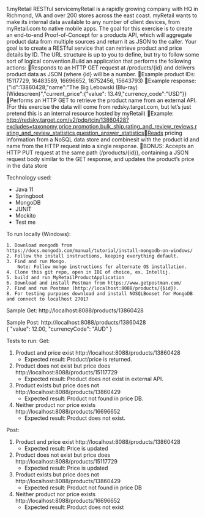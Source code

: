    1.myRetail RESTful servicemyRetail is a rapidly growing company with HQ in Richmond, VA and over 200 stores across the east coast. myRetail wants to make its internal data available to any number of client devices, from myRetail.com to native mobile apps. The goal for this exercise is to create an end-to-end Proof-of-Concept for a products API, which will aggregate product data from multiple sources and return it as JSON to the caller. Your goal is to create a RESTful service that can retrieve product and price details by ID. The URL structure is up to you to define, but try to follow some sort of logical convention.Build an application that performs the following actions: Responds to an HTTP GET request at /products/{id} and delivers product data as JSON (where {id} will be a number. Example product IDs: 15117729, 16483589, 16696652, 16752456, 15643793) Example response: {"id":13860428,"name":"The Big Lebowski (Blu-ray) (Widescreen)","current_price":{"value": 13.49,"currency_code":"USD"}}Performs an HTTP GET to retrieve the product name from an external API. (For this exercise the data will come from redsky.target.com, but let’s just pretend this is an internal resource hosted by myRetail) Example: http://redsky.target.com/v2/pdp/tcin/13860428?excludes=taxonomy,price,promotion,bulk_ship,rating_and_review_reviews,rating_and_review_statistics,question_answer_statisticsReads pricing information from a NoSQL data store and combinesit with the product id and name from the HTTP request into a single response. BONUS: Accepts an HTTP PUT request at the same path (/products/{id}), containing a JSON request body similar to the GET response, and updates the product’s price in the data store

Technology used:
 * Java 11
 * Springboot
 * MongoDB
 * JUNIT
 * Mockito
 * Test me

To run locally (Windows):
    
    1. Download mongodb from https://docs.mongodb.com/manual/tutorial/install-mongodb-on-windows/
    2. Follow the install instructions, keeping everything default.
    3. Find and run Mongo.
        Note: Follow mongo instructions for alternate OS installation.
    4. Clone this git repo, open in IDE of choice, ex. Intellij.
    5. build and run MyRetailProductApplication
    6. Download and install Postman from https://www.getpostman.com/
    7. Find and run Postman (http://localhost:8088/products/{$id}).
    8. For testing purposes download and install NOSQLBooset for MongoDB and connect to localhost 27017

Sample Get:
        http://localhost:8088/products/13860428  

Sample Post:
        http://localhost:8088/products/13860428  
        {
        "value": 12.00,
         "currencyCode": "AUD"
        }
        
Tests to run: 
Get:
1. Product and price exist                 http://localhost:8088/products/13860428 
    * Expected result: Product/price is returned. 
2. Product does not exist but price does    http://localhost:8088/products/15117729
    * Expected result: Product does not exist in external API.
3. Product exists but price does not       http://localhost:8088/products/13860429
    * Expected result: Product not found in price DB.
4. Neither product nor price exists        http://localhost:8088/products/16696652
    * Expected result: Product does not exist.
    
Post:
1. Product and price exist                 http://localhost:8088/products/13860428 
    * Expected result: Price is updated 
2. Product does not exist but price does    http://localhost:8088/products/15117729
    * Expected result: Price is updated
3. Product exists but price does not       http://localhost:8088/products/13860429
    * Expected result: Product not found in price DB
4. Neither product nor price exists        http://localhost:8088/products/16696652
    * Expected result: Product does not exist



    
